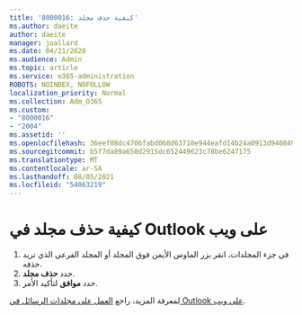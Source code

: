 ```yaml
---
title: '8000016: كيفية حذف مجلد'
ms.author: daeite
author: daeite
manager: joallard
ms.date: 04/21/2020
ms.audience: Admin
ms.topic: article
ms.service: o365-administration
ROBOTS: NOINDEX, NOFOLLOW
localization_priority: Normal
ms.collection: Adm_O365
ms.custom:
- "8000016"
- "2004"
ms.assetid: ''
ms.openlocfilehash: 36eef08dc4706fabd068d63710e944eafd14b24a0913d9408496cffd2d0b0ca0
ms.sourcegitcommit: b5f7da89a650d2915dc652449623c78be6247175
ms.translationtype: MT
ms.contentlocale: ar-SA
ms.lasthandoff: 08/05/2021
ms.locfileid: "54063219"
---
```

# <a name="how-to-delete-a-folder-in-outlook-on-the-web"></a>كيفية حذف مجلد في Outlook على ويب

1. في جزء المجلدات، انقر بزر الماوس الأيمن فوق المجلد أو المجلد الفرعي الذي تريد حذفه.
2. حدد **حذف مجلد**.
3. حدد **موافق** لتأكيد الأمر.

لمعرفة المزيد، راجع [العمل على مجلدات الرسائل في Outlook على ويب](https://support.office.com/article/ae0f10d6-54e7-4f29-acd3-78cdc3fdcb9f).

